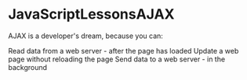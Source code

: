 # JavaScriptLessonsAJAX

AJAX is a developer's dream, because you can:

Read data from a web server - after the page has loaded
Update a web page without reloading the page
Send data to a web server - in the background

